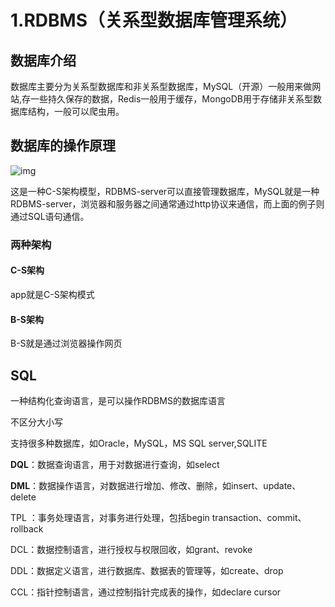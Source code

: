 # 1.RDBMS（关系型数据库管理系统）

## 数据库介绍

数据库主要分为关系型数据库和非关系型数据库，MySQL（开源）一般用来做网站,存一些持久保存的数据，Redis一般用于缓存，MongoDB用于存储非关系型数据库结构，一般可以爬虫用。

## 数据库的操作原理
![img](http://m.qpic.cn/psb?/V13HAV523S7hJj/VKiLy6k75WP0W*rSAxF3kYO8XFnU4NEiwB4oHlXI5P8!/b/dL8AAAAAAAAA&bo=kQQpAgAAAAADB5w!&rf=viewer_4)

这是一种C-S架构模型，RDBMS-server可以直接管理数据库，MySQL就是一种RDBMS-server，浏览器和服务器之间通常通过http协议来通信，而上面的例子则通过SQL语句通信。

### 两种架构

#### C-S架构

app就是C-S架构模式

#### B-S架构

B-S就是通过浏览器操作网页

## SQL

一种结构化查询语言，是可以操作RDBMS的数据库语言

不区分大小写

支持很多种数据库，如Oracle，MySQL，MS SQL server,SQLITE

**DQL**：数据查询语言，用于对数据进行查询，如select

**DML**：数据操作语言，对数据进行增加、修改、删除，如insert、update、delete

TPL ：事务处理语言，对事务进行处理，包括begin transaction、commit、rollback

DCL：数据控制语言，进行授权与权限回收，如grant、revoke

DDL：数据定义语言，进行数据库、数据表的管理等，如create、drop

CCL：指针控制语言，通过控制指针完成表的操作，如declare cursor

